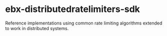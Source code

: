 # ebx-distributedratelimiters-sdk
Reference implementations using common rate limiting algorithms extended to work in distributed systems.
